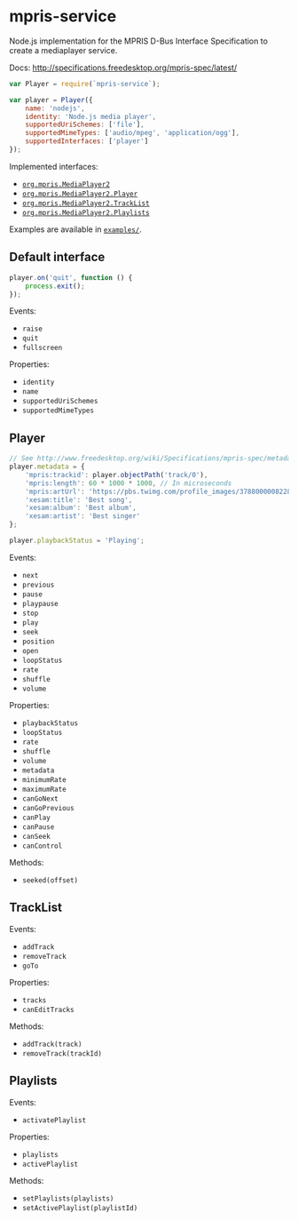# mpris-service

Node.js implementation for the MPRIS D-Bus Interface Specification to create a mediaplayer service.

Docs: http://specifications.freedesktop.org/mpris-spec/latest/

```js
var Player = require(`mpris-service`);

var player = Player({
	name: 'nodejs',
	identity: 'Node.js media player',
	supportedUriSchemes: ['file'],
	supportedMimeTypes: ['audio/mpeg', 'application/ogg'],
	supportedInterfaces: ['player']
});
```

Implemented interfaces:
* [`org.mpris.MediaPlayer2`](http://specifications.freedesktop.org/mpris-spec/latest/Media_Player.html)
* [`org.mpris.MediaPlayer2.Player`](http://specifications.freedesktop.org/mpris-spec/latest/Player_Interface.html)
* [`org.mpris.MediaPlayer2.TrackList`](http://specifications.freedesktop.org/mpris-spec/latest/Track_List_Interface.html)
* [`org.mpris.MediaPlayer2.Playlists`](http://specifications.freedesktop.org/mpris-spec/latest/Playlists_Interface.html)

Examples are available in [`examples/`](https://github.com/emersion/mpris-service/tree/master/examples).

## Default interface

```js
player.on('quit', function () {
	process.exit();
});
```

Events:
* `raise`
* `quit`
* `fullscreen`

Properties:
* `identity`
* `name`
* `supportedUriSchemes`
* `supportedMimeTypes`

## Player

```js
// See http://www.freedesktop.org/wiki/Specifications/mpris-spec/metadata/
player.metadata = {
	'mpris:trackid': player.objectPath('track/0'),
	'mpris:length': 60 * 1000 * 1000, // In microseconds
	'mpris:artUrl': 'https://pbs.twimg.com/profile_images/378800000822867536/3f5a00acf72df93528b6bb7cd0a4fd0c.jpeg',
	'xesam:title': 'Best song',
	'xesam:album': 'Best album',
	'xesam:artist': 'Best singer'
};

player.playbackStatus = 'Playing';
```

Events:
* `next`
* `previous`
* `pause`
* `playpause`
* `stop`
* `play`
* `seek`
* `position`
* `open`
* `loopStatus`
* `rate`
* `shuffle`
* `volume`

Properties:
* `playbackStatus`
* `loopStatus`
* `rate`
* `shuffle`
* `volume`
* `metadata`
* `minimumRate`
* `maximumRate`
* `canGoNext`
* `canGoPrevious`
* `canPlay`
* `canPause`
* `canSeek`
* `canControl`

Methods:
* `seeked(offset)`

## TrackList

Events:
* `addTrack`
* `removeTrack`
* `goTo`

Properties:
* `tracks`
* `canEditTracks`

Methods:
* `addTrack(track)`
* `removeTrack(trackId)`

## Playlists

Events:
* `activatePlaylist`

Properties:
* `playlists`
* `activePlaylist`

Methods:
* `setPlaylists(playlists)`
* `setActivePlaylist(playlistId)`
